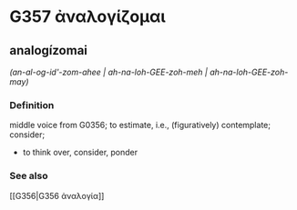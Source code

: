 # G357 ἀναλογίζομαι

## analogízomai

_(an-al-og-id'-zom-ahee | ah-na-loh-GEE-zoh-meh | ah-na-loh-GEE-zoh-may)_

### Definition

middle voice from G0356; to estimate, i.e., (figuratively) contemplate; consider; 

- to think over, consider, ponder

### See also

[[G356|G356 ἀναλογία]]
